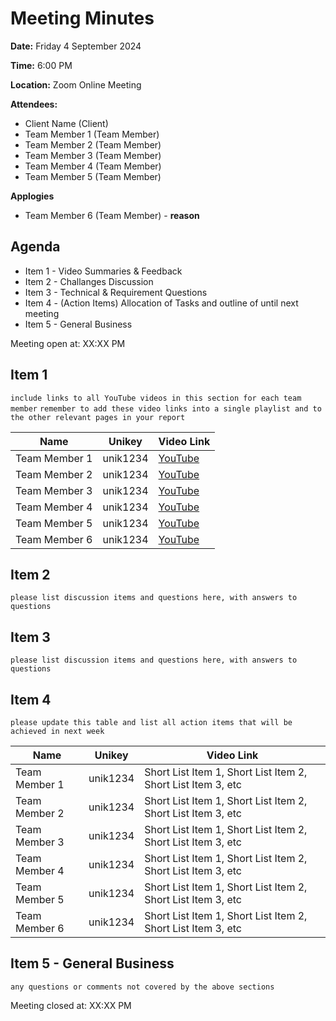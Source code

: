 # Meeting Minutes

**Date:** Friday 4 September 2024

**Time:** 6:00 PM

**Location:** Zoom Online Meeting

**Attendees:**

* Client Name (Client)
* Team Member 1 (Team Member)
* Team Member 2 (Team Member)
* Team Member 3 (Team Member)
* Team Member 4 (Team Member)
* Team Member 5 (Team Member)

**Applogies**

* Team Member 6 (Team Member) - __reason__

## Agenda

* Item 1 - Video Summaries & Feedback
* Item 2 - Challanges Discussion
* Item 3 - Technical & Requirement Questions
* Item 4 - (Action Items) Allocation of Tasks and outline of until next meeting
* Item 5 - General Business

Meeting open at: XX:XX PM

## Item 1

`include links to all YouTube videos in this section for each team member`
`remember to add these video links into a single playlist and to the other relevant pages in your report`

| Name | Unikey | Video Link |
|--|--|--|
| Team Member 1 | unik1234 | [YouTube]() |
| Team Member 2 | unik1234 | [YouTube]() |
| Team Member 3 | unik1234 | [YouTube]() |
| Team Member 4 | unik1234 | [YouTube]() |
| Team Member 5 | unik1234 | [YouTube]() |
| Team Member 6 | unik1234 | [YouTube]() |


## Item 2

`please list discussion items and questions here, with answers to questions`


## Item 3

`please list discussion items and questions here, with answers to questions`

## Item 4

`please update this table and list all action items that will be achieved in next week`

| Name | Unikey | Video Link |
|--|--|--|
| Team Member 1 | unik1234 | Short List Item 1, Short List Item 2, Short List Item 3, etc |
| Team Member 2 | unik1234 | Short List Item 1, Short List Item 2, Short List Item 3, etc |
| Team Member 3 | unik1234 | Short List Item 1, Short List Item 2, Short List Item 3, etc |
| Team Member 4 | unik1234 | Short List Item 1, Short List Item 2, Short List Item 3, etc |
| Team Member 5 | unik1234 | Short List Item 1, Short List Item 2, Short List Item 3, etc |
| Team Member 6 | unik1234 | Short List Item 1, Short List Item 2, Short List Item 3, etc |

## Item 5 - General Business

`any questions or comments not covered by the above sections`


Meeting closed at:  XX:XX PM
